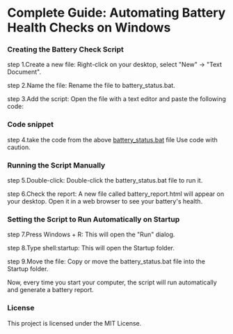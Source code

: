 # Complete Guide: Automating Battery Health Checks on Windows
### Creating the Battery Check Script
step 1.Create a new file: Right-click on your desktop, select "New" -> "Text Document".

step 2.Name the file: Rename the file to battery_status.bat.

step 3.Add the script: Open the file with a text editor and paste the following code:

### Code snippet
step 4.take the code from the above [battery_status.bat](battery_status.bat) file
Use code with caution.

### Running the Script Manually
step 5.Double-click: Double-click the battery_status.bat file to run it.

step 6.Check the report: A new file called battery_report.html will appear on your desktop. Open it in a web browser to see your battery's health.


### Setting the Script to Run Automatically on Startup
step 7.Press Windows + R: This will open the "Run" dialog.

step 8.Type shell:startup: This will open the Startup folder.

step 9.Move the file: Copy or move the battery_status.bat file into the Startup folder.

 Now, every time you start your computer, the script will run automatically and generate a battery report.

### License
This project is licensed under the MIT License.
